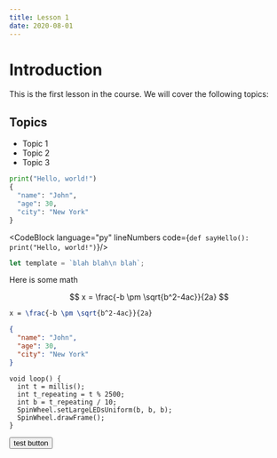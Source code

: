 ```yaml
---
title: Lesson 1
date: 2020-08-01
---
```



# Introduction

This is the first lesson in the course. We will cover the following topics:

## Topics

- Topic 1
- Topic 2
- Topic 3

```python
print("Hello, world!")
{
  "name": "John",
  "age": 30,
  "city": "New York"
}
```

<script>
  import { CodeBlock } from "@skeletonlabs/skeleton";
</script>

<CodeBlock language="py" lineNumbers code={`
def sayHello():
    print("Hello, world!")
`}/>

```js
let template = `blah blah\n blah`;

```

Here is some math

$$
x = \frac{-b \pm \sqrt{b^2-4ac}}{2a}
$$

```latex
x = \frac{-b \pm \sqrt{b^2-4ac}}{2a}
```

```json
{
  "name": "John",
  "age": 30,
  "city": "New York"
}
```

```arduino
void loop() {
  int t = millis();
  int t_repeating = t % 2500;
  int b = t_repeating / 10;
  SpinWheel.setLargeLEDsUniform(b, b, b);
  SpinWheel.drawFrame();
}
```

<button class="btn variant-filled">test button</button>
